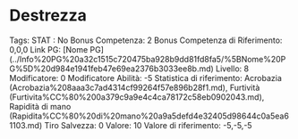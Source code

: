 # Destrezza

Tags: STAT
: No
Bonus Competenza: 2
Bonus Competenza di Riferimento: 0,0,0
Link PG: [Nome PG] (../Info%20PG%20a32c1515c720475ba928b9dd81fd8fa5/%5BNome%20PG%5D%20d984e1941feb47e69ea2376b3033ee8b.md)
Livello: 8
Modificatore: 0
Modificatore  Abilità: -5
Statistica di riferimento: Acrobazia (Acrobazia%208aaa3c7ad4314cf99264f57e896b28f1.md), Furtività (Furtivita%CC%80%200a379c9a9e4c4ca78172c58eb0902043.md), Rapidità di mano (Rapidita%CC%80%20di%20mano%20a9a5defd4e32405d98644c0a5ea61103.md)
Tiro Salvezza: 0
Valore: 10
Valore di riferimento: -5,-5,-5